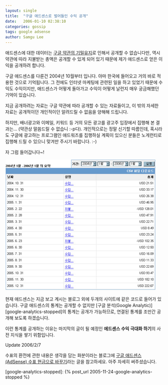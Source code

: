 ```yaml
---
layout: single
title:  "구글 애드센스로 벌어들인 수익 공개"
date:   2006-01-10 02:38:10
categories: gossip
tags: google adsense
author: Samgu Lee
---
```

애드센스에 대한 데이터는 [구글 약관의 기밀유지](https://www.google.com/adsense/localized-terms)로 인해서 공개할 수 없습니다만, 역시 약관에 따라 지불받는 총액은 공개할 수 있게 되어 있기 때문에 제가 애드센스로 얻은 이익을 공개하려 합니다.

구글 애드센스를 다룬건 2004년 10월부터 입니다. 아마 한국에 들어오고 거의 바로 적용한 것으로 기억됩니다. 그 전에도 인터넷 마케팅에 관련된 일을 하고 있었기 때문에 수익도 수익이지만, 애드센스가 어떻게 돌아가고 수익이 어떻게 날런지 매우 궁금해했던 기억이 있습니다.

지금 공개하려는 자료는 구글 약관에 따라 공개할 수 있는 자료들이고, 이 밖의 자세한 자료는 공개적이던 개인적이던 알려드릴 수 없음을 양해해 드립니다.

하지만, 배너광고와 이메일, 키워드 등 거의 모든 광고를 광고주 입장에서 집행해 본 결과는... (약관상 말씀드릴 수 없습니 :-p다). 개인적으로는 정말 신기할 따름인데, 혹시라도 구글에 광고하는 프로그램인 애드워즈를 집행하실 계획이 있으신 분들은 노게런티로 집행해 드릴 수 있으니 맞겨만 주시기 바랍니다. :-)

자 그럼 들어갑니다~!

![구글 애드센스로 올린 수익](/assets/google_adsense_incoming.jpg)

현재 애드센스는 지금 보고 계시는 블로그 외에 두개의 사이트에 같은 코드로 들어가 있습니다. 구글 애드센스의 통계는 공개할 수 없지만 [구글 분석(Google Analytic)][google-analytics-stopped]의 통계는 공개가 가능하므로, 연결된 통계를 조만간 공개해 보도록 하겠습니다.

이런 통계를 공개하는 이유는 마지막의 글이 될 예정인 **에드센스 수익 극대화 하기**의 사전 지식을 쌓기 위함입니다.

Update 2006/2/7

수표의 환전에 관한 내용은 생각을 담는 화분이라는 블로그에 [구글 애드센스(AdSense) 수표 현금으로 바꾸기](http://debug.ssam.biz/tt/index.php?pl=28)라는 글을 참고하세요. 아주 자세히 써주셨습니다.

[google-analytics-stopped]: {% post_url 2005-11-24-google-analytics-stopped %}